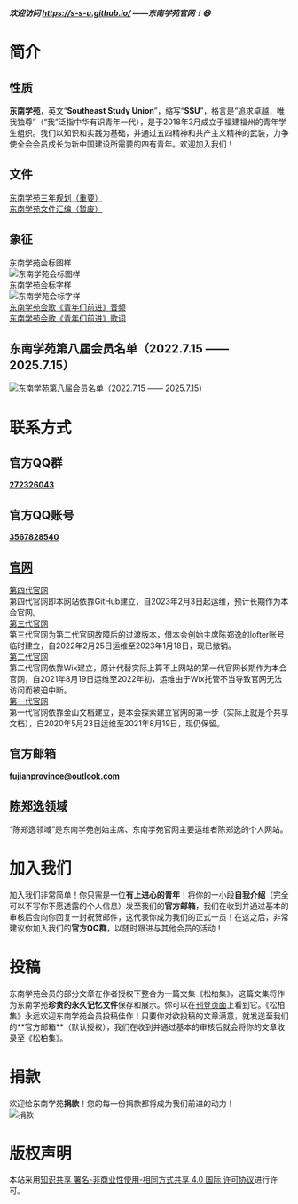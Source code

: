 ***欢迎访问 https://s-s-u.github.io/ ——东南学苑官网！😆***

# **简介**
> 
## **性质**
**东南学苑**，英文“**Southeast Study Union**”，缩写“**SSU**”，格言是“追求卓越，唯我独尊”（“我”泛指中华有识青年一代），是于2018年3月成立于福建福州的青年学生组织。我们以知识和实践为基础，并通过五四精神和共产主义精神的武装，力争使全会会员成长为新中国建设所需要的四有青年。欢迎加入我们！
## **文件**
[东南学苑三年规划（重要）](https://github.com/fujianprovince/fujianprovince.github.io/files/9278192/default.pdf)  
[东南学苑文件汇编（暂废）](https://github.com/fujianprovince/fujianprovince.github.io/files/9278191/default.pdf)  
## **象征**
东南学苑会标图样  
![东南学苑会标图样](https://c2.im5i.com/2023/02/03/nq5yj.png)  
东南学苑会标字样  
![东南学苑会标字样](https://c2.im5i.com/2023/02/03/nqjpL.jpeg)  
[东南学苑会歌《青年们前进》音频](https://fujianprovince.github.io/anthem.mp3)  
[东南学苑会歌《青年们前进》歌词](https://github.com/fujianprovince/fujianprovince.github.io/files/9278292/default.pdf)  
## **东南学苑第八届会员名单（2022.7.15 —— 2025.7.15）**
![东南学苑第八届会员名单（2022.7.15 —— 2025.7.15）](https://c2.im5i.com/2023/02/03/nqHYS.png)  

# **联系方式**
> 
## **官方QQ群**
[**272326043**](https://jq.qq.com/?_wv=1027&k=JA0l0ulx)  
## **官方QQ账号**
[**3567828540**](https://qm.qq.com/cgi-bin/qm/qr?k=lcem7sg3OO0XACzXU7QmQr9gUkuG-UIU&noverify=0)  
## [**官网**](https://s-s-u.github.io/ "即本网站")
[第四代官网](https://s-s-u.github.io/ "即本网站")  
第四代官网即本网站依靠GitHub建立，自2023年2月3日起运维，预计长期作为本会官网。  
[第三代官网](https://theweblog.lofter.com/ "https://theweblog.lofter.com/")  
第三代官网为第二代官网故障后的过渡版本，借本会创始主席陈郑逸的lofter账号临时建立，自2022年2月25日运维至2023年1月18日，现已撤销。  
[第二代官网](https://fujianprovince.wixsite.com/china "https://fujianprovince.wixsite.com/china")  
第二代官网依靠Wix建立，原计代替实际上算不上网站的第一代官网长期作为本会官网，自2021年8月19日运维至2022年初，运维由于Wix托管不当导致官网无法访问而被迫中断。  
[第一代官网](https://www.kdocs.cn/l/s7YsGOupX "https://www.kdocs.cn/l/s7YsGOupX")  
第一代官网依靠金山文档建立，是本会探索建立官网的第一步（实际上就是个共享文档），自2020年5月23日运维至2021年8月19日，现仍保留。  
## **官方邮箱**
<a class="u-email" href="mailto:fujianprovince@outlook.com">**fujianprovince@outlook.com**</a>  
## [**陈郑逸领域**](https://fujianprovince.github.io/ "https://fujianprovince.github.io/")  
“陈郑逸领域”是东南学苑创始主席、东南学苑官网主要运维者陈郑逸的个人网站。  

# **加入我们**
> 
加入我们非常简单！你只需是一位**有上进心的青年**！将你的一小段**自我介绍**（完全可以不写你不愿透露的个人信息）发至我们的**官方邮箱**，我们在收到并通过基本的审核后会向你回复一封祝贺邮件，这代表你成为我们的正式一员！在这之后，非常建议你加入我们的**官方QQ群**，以随时跟进与其他会员的活动！

# **投稿**
> 
东南学苑会员的部分文章在作者授权下整合为一篇文集《松柏集》，这篇文集将作为东南学苑**珍贵的永久记忆文件**保存和展示。你可以在[刊登页面](https://fujianprovince.github.io/literature-and-art/ "https://fujianprovince.github.io/literature-and-art/")上看到它。《松柏集》永远欢迎东南学苑会员投稿佳作！只要你对欲投稿的文章满意，就发送至我们的**官方邮箱**（默认授权），我们在收到并通过基本的审核后就会将你的文章收录至《松柏集》。

# **捐款**
> 
欢迎给东南学苑**捐款**！您的每一份捐款都将成为我们前进的动力！  
![捐款](https://c2.im5i.com/2023/02/03/nvVNm.png)  

# **版权声明**
> 
本站采用[知识共享 署名-非商业性使用-相同方式共享 4.0 国际 许可协议](https://creativecommons.org/licenses/by-nc-sa/4.0/deed.zh)进行许可。
